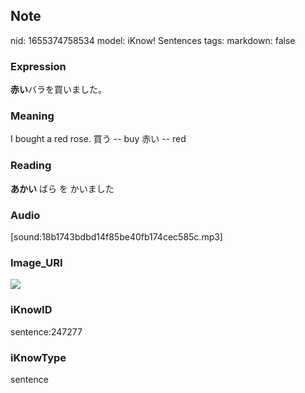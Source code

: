 ## Note
nid: 1655374758534
model: iKnow! Sentences
tags: 
markdown: false

### Expression
<b>赤い</b>バラを買いました。

### Meaning
I bought a red rose.
買う -- buy
赤い -- red

### Reading
<b>あかい</b> ばら を かいました

### Audio
[sound:18b1743bdbd14f85be40fb174cec585c.mp3]

### Image_URI
<img src="0d8130e367188d4894d837a532ad2e06.jpg">

### iKnowID
sentence:247277

### iKnowType
sentence
